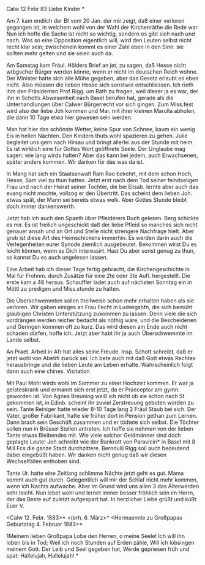  Calw 12 Febr 83
Liebe Kinder <Herm>*

Am 7. kam endlich der Bf vom 20 Jan. der mir zeigt, daß einer verloren gegangen ist, in welchem wohl von der Wahl der Kirchenräthe die Rede war. Nun ich hoffe die Sache ist nicht so wichtig, sondern es gibt sich nach und nach. Was so eine Opposition eigentlich will, wird den Leuten selbst nicht recht klar sein; zwischenein kommt es einer Zahl eben in den Sinn: sie sollten mehr gelten und sie seien auch da.

Am Samstag kam Fräul. Hölders Brief an jet, zu sagen, daß Hesse nicht wtbgscher Bürger werden könne, wenn er nicht im deutschen Reich wohne. Der Minister hatte sich alle Mühe gegeben, aber das Gesetz erlaubt es eben nicht. Also müssen die lieben Hesse sich sonstwie entschliessen. Ich rieth ihm den Präsidenten Prof Rigg. um Rath zu fragen, weil dieser ja es war, der ihn in Schotts Abwesenheit nach Basel berufen hat, gerade als die Unterhandlungen über Calwer Bürgerrecht vor sich gingen. Zum Miss.fest wird also der liebe Joh kommen und Mar. mit ihrer kleinen Marulla abholen, die dann 10 Tage etwa hier gewesen sein werden.

Man hat hier das schönste Wetter, keine Spur von Schnee, kaum ein wenig Eis in hellen Nächten. Den Kindern thuts wohl spazieren zu gehen. Julie begleitet uns gern nach Hirsau und bringt allerlei aus der Stunde mit heim. Es ist wirklich eine für Gottes Wort geöffnete Seele. Der Unglaube mag sagen: wie lang wirds halten? Aber das kann bei jedem, auch Erwachsenen, später anders kommen. Wir danken für das was da ist.

In Mang hat sich ein Staatsanwalt Ram Rao bekehrt, mit dem schon Hoch, Hesse, Sam viel zu thun hatten. Jetzt erst nach dem Tod seiner feindseligen Frau und nach der Heirat seiner Tochter, die bei Elisab. lernte aber auch das evang nicht mochte, vollzog er den Übertritt. Das scheint dem lieben Joh. etwas spät, der Mann sei bereits etwas welk. Aber Gottes Stunde bleibt doch immer dankenswerth.

Jetzt hab ich auch den Spaeth über Pfleiderers Buch gelesen. Berg schickte es mir. Es ist freilich ungeschickt daß der liebe Pfleid so manches sich nicht genauer ansah und an Ort und Stelle nicht strengere Nachfrage hielt. Aber grob ist diese Art des Heimschickens immerhin. Es werden darin auch die Verlegenheiten eurer Synode ziemlich ausgebeutet. Bekommen wirst Du es leicht können, wenn es Dich interessirt. Hast Du aber sonst genug zu thun, so kannst Du es auch ungelesen lassen.

Eine Arbeit hab ich dieser Tage fertig gebracht, die Kirchengeschichte in Mal für Frohnm. durch Zusätze für eine 2te oder 3te Aufl. hergestellt. Die erste kam a 48 heraus. Schauffler ladet auch auf nächsten Sonntag ein in Möttl zu predigen und Miss.stunde zu halten.

Die Überschwemmten sollen theilweise schon mehr erhalten haben als sie verloren. Wir gaben einiges an Frau Fecht in Ludwigshfn, die sich bemüht glaubigen Christen Unterstützung zukommen zu lassen. Denn viele die sich vordrängen werden reicher bedacht als nöthig wäre, und die Bescheidenen und Geringen kommen oft zu kurz. Das wird diesen am Ende auch nicht schaden dürfen, hoffe ich. Jetzt aber habt ihr ja auch Überschwemmte im Lande selbst.

An Praet. Arbeit in Afr hat alles seine Freude. Insp. Schott schreibt, daß er jetzt wohl von Abetifi zurück sei. Ich bete auch mit daß Gott etwas Rechtes herausbringe und die lieben Leute am Leben erhalte. Wahrscheinlich folgt dann auch eine chines. Visitation

Mit Paul Mohl wirds wohl im Sommer zu einer Hochzeit kommen. Er war ja geisteskrank und ermannt sich erst jetzt, da er Praeceptor am gymn. geworden ist. Von Agnes Breuning weiß ich nicht ob sie schon nach St gekommen ist, in Edinb. scheint ihr zuviel Zerstreuung geboten worden zu sein. Tante Reiniger hatte wieder 8-10 Tage lang 2 Fräul Staub bei sich. Der Vater, großer Fabrikant, hatte sie früher dort in Pension gethan zum Lernen. Dann brach sein Geschäft zusammen und er tödtete sich selbst. Die Töchter sollen nun in Brüssel Stellen antreten. Ich hoffe sie nehmen von der lieben Tante etwas Bleibendes mit. Wie viele solcher Geldmänner sind doch geplagte Leute! Joh schreibt wie der Bankrott von Paraviciri* in Basel mit 8 Mill Fcs die ganze Stadt durchzittere. Bernoulli Rigg soll auch bedeutend dabei eingebüßt haben. Wir danken nicht genug daß wir diesen Wechselfällen enthoben sind.

Tante Ur. hatte eine Zeitlang schlimme Nächte jetzt geht es gut. Mama kommt auch gut durch. Gelegentlich will mir der Schlaf nicht mehr kommen, wenn ich Nachts aufwache. Aber im Grund wird uns allen 3 das Älterwerden sehr leicht. Nun lebet wohl und lernet immer besser fröhlich sein im Herrn, der das Beste auf zuletzt aufgespart hat. In herzlicher Liebe grüßt und küßt  Euer V.



 <Calw 12. Febr. 1883>*
 <(erh. 6. März>*
 <Hermaennle zu Großpapas Geburtstag 4. Februar 1883>*

1Meinem lieben Großpapa
Lobe den Herren, o meine Seele! Ich will ihn loben bis in Tod; Weil ich noch Stunden auf Erden zähle, Will ich lobsingen meinem Gott. Der Leib und Seel gegeben hat, Werde gepriesen früh und spat; Hallelujah, Hallelujah! <von seinem kleinen Enkel Herrmann Gundert>*
